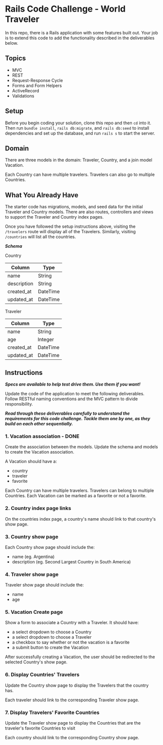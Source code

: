 # Rails Code Challenge - World Traveler

In this repo, there is a Rails application with some features built out. Your job is to extend this code to add the functionality described in the deliverables below.

## Topics

- MVC
- REST
- Request-Response Cycle
- Forms and Form Helpers
- ActiveRecord
- Validations

## Setup

Before you begin coding your solution, clone this repo and then `cd` into it. Then run `bundle install`, `rails db:migrate`, and `rails db:seed` to install dependencies and set up the database, and run `rails s` to start the server.

## Domain

There are three models in the domain: Traveler, Country, and a join model Vacation.

Each Country can have multiple travelers. Travelers can also go to multiple Countries.

## What You Already Have

The starter code has migrations, models, and seed data for the initial Traveler and Country models. There are also routes, controllers and views to support the Traveler and Country index pages.

Once you have followed the setup instructions above, visiting the `/travelers` route will display all of the Travelers. Similarly, visiting `/countries` will list all the countries.

***Schema***

Country

| Column | Type |
| ------------- | ------------- |
| name | String |
| description | String |
| created_at  | DateTime  |
| updated_at  | DateTime  |

Traveler

| Column | Type |
| ------------- | ------------- |
| name | String  |
| age | Integer  |
| created_at  | DateTime  |
| updated_at  | DateTime  |

## Instructions

***Specs are available to help test drive them. Use them if you want!***

Update the code of the application to meet the following deliverables. Follow RESTful naming conventions and the MVC pattern to divide responsibility.

***Read through these deliverables carefully to understand the requirements for this code challenge. Tackle them one by one, as they build on each other sequentially.***

### 1. Vacation association - DONE

Create the association between the models. Update the schema and models to create the Vacation association.

A Vacation should have a:

- country
- traveler
- favorite

Each Country can have multiple travelers. Travelers can belong to multiple Countries. Each Vacation can be marked as a favorite or not a favorite.

### 2. Country index page links

On the countries index page, a country's name should link to that country's show page.

### 3. Country show page

Each Country show page should include the:

- name (eg. Argentina)
- description (eg. Second Largest Country in South America)

### 4. Traveler show page

Traveler show page should include the:

- name
- age

### 5. Vacation Create page

Show a form to associate a Country with a Traveler. It should have:

- a select dropdown to choose a Country
- a select dropdown to choose a Traveler
- a checkbox to say whether or not the vacation is a favorite
- a submit button to create the Vacation

After successfully creating a Vacation, the user should be redirected to the selected Country's show page.

### 6. Display Countries' Travelers

Update the Country show page to display the Travelers that the country has.

Each traveler should link to the corresponding Traveler show page.

### 7. Display Travelers' Favorite Countries

Update the Traveler show page to display the Countries that are the traveler's favorite Countries to visit

Each country should link to the corresponding Country show page.